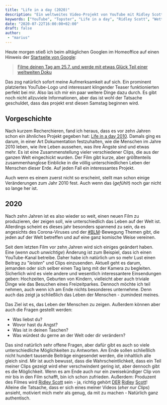 ```yaml
---
title: "Life in a day (2020)"
description: "Ein weltweites Video-Projekt von YouTube mit Ridley Scott"
keywords: ["YouTube", "Topster", "Life in a day", "Ridley Scott", "Wettbewerb"]
date: "2020-07-22T16:00:00+02:00"
draft: false
author:
 - "marius"
---
```


Heute morgen stieß ich beim alltäglichen Googlen im Homeoffice auf einen Hinweis der [Startseite von Google](https://google.de/):

> [Filme deinen Tag am 25.7. und werde mit etwas Glück Teil einer weltweiten Doku](https://lifeinaday.youtube/?utm_source=mariustimmer&utm_campaign=2020)

Das zog natürlich sofort meine Aufmerksamkeit auf sich. Ein prominent platziertes YouTube-Logo und interessant klingender Teaser funktionierten perfekt bei mir. Also las ich mir ein paar weitere Dinge dazu durch. Es gibt noch nicht allzuviele Informationen, aber das ist wohl der Tatsache geschuldet, dass das projekt erst diesen Samstag beginnen wird.

Vorgeschichte
-------------
Nach kurzem Recherchieren, fand ich heraus, dass es vor zehn Jahren schon ein ähnliches Projekt gegeben hat: [Life in a day 2010](https://www.youtube.com/watch?v=JaFVr_cJJIY). Damals ging es darum, in einer Art Dokumentation festzuhalten, wie die Menschen im Jahre 2010 leben, wie ihre Leben aussehen, was ihre Ängste sind und etwas mehr. Es ist eine Zusammenstellung vieler verschiedener Clips, die aus der ganzen Welt eingechickt wurden. Der Film gibt kurze, aber größtenteils zusammenhanglose Einblicke in die völlig unterschiedlichen Leben der Menschen dieser Erde. Auf jeden Fall ein interessantes Projekt.

Auch wenn es einem zuerst nicht so erscheint, stellt man schon einige Veränderungen zum Jahr 2010 fest. Auch wenn das (_gefühlt_) noch gar nicht so lange her ist.

2020
----
Nach zehn Jahren ist es also wieder so weit, einen neuen Film zu produzieren, der zeigen soll, wie unterschiedlich das Leben auf der Welt ist. Allerdings scheint es dieses jahr besonders spannend zu sein, da es angesichts des Corona-Viruses und der [<abbr title="Black Lives Matter">#BLM</abbr>](https://twitter.com/search?q=blacklivesmatter)-Bewegung Themen gibt, die jeden auf der Welt betreffen und auf eine ganz komische Weise vereinen.

Seit dem letzten Film vor zehn Jahren wird sich einiges geändert haben. Eine (_wenn auch unwichtige_) Änderung ist zum Beispiel, dass ich einen YouTube-Kanal betreibe. Daher habe ich natürlich um so mehr Lust einen Beitrag zu "_leisten_" und Clips einzusenden. Aktuell geht es darum, jemanden oder sich selber einen Tag lang mit der Kamera zu begleiten. Sicherlich wird es viele andere und wesentlich interessantere Einsendungen geben: Hochzeiten, Geburten von Kindern, vielleicht aber auch triviale Dinge wie das Besuchen eines Freizeitparkes. Dennoch möchte ich teil nehmen, auch wenn ich am Ende nichts besonderes unternehme. Denn auch das zeigt ja schließlich das Leben der Menschen - zumindest meines.

Das Ziel ist es, das Leben der Menschen zu zeigen. Außerdem können aber auch die Fragen gestellt werden:
 - Was liebst du?
 - Wovor hast du Angst?
 - Was ist in deinen Taschen?
 - Was würdest du gerne an der Welt oder dir verändern?

Das sind natürlich sehr offene Fragen, aber dafür gibt es auch so viele unterschiedliche Möglichkeiten zu Antworten. Am Ende sollen schließlich nicht hundert tausende Beiträge eingesendet werden, die inhaltlich alle gleich sind. Mir ist auch bewusst, dass die Wahrscheintlichkeit, dass ein Teil meiner Clips gezeigt wird eher verschwindent gering ist, aber dennoch gibt es die Möglichkeit. Wenn es am Ende auch nur ein zweisekündiger Clip von mir bis in den Film schafft, bin ich schon zufrieden. Außerdem: Produzent des Filmes wird [Ridley Scott](https://de.wikipedia.org/wiki/Ridley_Scott) sein - ja, richtig gehört [DER](https://de.wikipedia.org/wiki/Alien_%E2%80%93_Das_unheimliche_Wesen_aus_einer_fremden_Welt) [Ridley](https://de.wikipedia.org/wiki/Blade_Runner) [Scott](https://de.wikipedia.org/wiki/1984_(Werbespot))! Alleine die Tatsache, dass er sich eines meiner Videos (_eher nur Clips_) ansieht, motiviert mich mehr als genug, da mit zu machen - Natürlich ganz authentisch.
